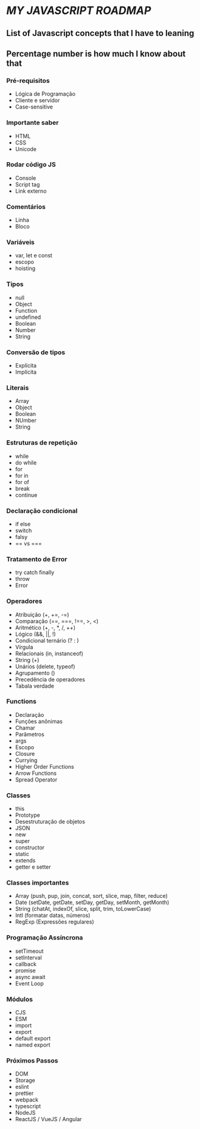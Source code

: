 # *MY JAVASCRIPT ROADMAP*

## List of Javascript concepts that I have to leaning
## Percentage number is how much I know about that

### Pré-requisitos
* Lógica de Programação
* Cliente e servidor
* Case-sensitive

### Importante saber
* HTML
* CSS
* Unicode

### Rodar código JS
* Console
* Script tag
* Link externo

### Comentários
* Linha
* Bloco

### Variáveis
* var, let e const
* escopo
* hoisting

### Tipos
* null
* Object
* Function
* undefined
* Boolean
* Number
* String

### Conversão de tipos
* Explícita
* Implícita

### Literais
* Array
* Object
* Boolean 
* NUmber
* String

### Estruturas de repetição
* while
* do while
* for
* for in
* for of
* break
* continue

### Declaração condicional
* if else
* switch
* falsy
* == vs ===

### Tratamento de Error
* try catch finally
* throw
* Error

### Operadores
* Atribuição (+, +=, -=)
* Comparação (==, ===, !==, >, <)
* Aritmético (+, -, *, /, ++)
* Lógico (&&, ||, !)
* Condicional ternário (? : )
* Vírgula 
* Relacionais (in, instanceof)
* String (+)
* Unários (delete, typeof)
* Agrupamento ()
* Precedência de operadores
* Tabala verdade

### Functions
* Declaração
* Funções anônimas
* Chamar
* Parâmetros
* args
* Escopo
* Closure
* Currying
* Higher Order Functions
* Arrow Functions
* Spread Operator

### Classes
* this
* Prototype
* Desestruturação de objetos
* JSON
* new
* super
* constructor
* static
* extends
* getter e setter

### Classes importantes
* Array (push, pup, join, concat, sort, slice, map, filter, reduce)
* Date (setDate, getDate, setDay, getDay, setMonth, getMonth)
* String (chatAt, indexOf, slice, split, trim, toLowerCase)
* Intl (formatar datas, números)
* RegExp (Expressões regulares)

### Programação Assíncrona
* setTimeout
* setInterval
* callback
* promise
* async await
* Event Loop

### Módulos
* CJS
* ESM
* import
* export
* default export
* named export

### Próximos Passos
* DOM
* Storage
* eslint
* prettier
* webpack
* typescript
* NodeJS
* ReactJS / VueJS / Angular